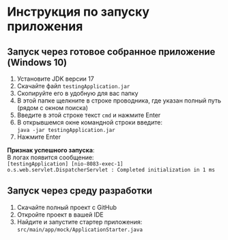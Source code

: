 # Инструкция по запуску приложения

## Запуск через готовое собранное приложение (Windows 10)
1. Установите JDK версии 17
2. Скачайте файл `testingApplication.jar`
3. Скопируйте его в удобную для вас папку
4. В этой папке щелкните в строке проводника, где указан полный путь (рядом с окном поиска)
5. Введите в этой строке текст `cmd` и нажмите Enter
6. В открывшемся окне командной строки введите:  
   `java -jar testingApplication.jar`
7. Нажмите Enter

**Признак успешного запуска**:  
В логах появится сообщение:  
`[testingApplication] [nio-8083-exec-1] o.s.web.servlet.DispatcherServlet : Completed initialization in 1 ms`

## Запуск через среду разработки
1. Скачайте полный проект с GitHub
2. Откройте проект в вашей IDE
3. Найдите и запустите стартер приложения:  
   `src/main/app/mock/ApplicationStarter.java`
